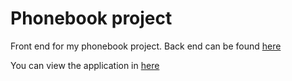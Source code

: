 # Phonebook project
Front end for my phonebook project. Back end can be found [here](https://github.com/Aarons9090/fullstack-open-part3-backend)

You can view the application in [here](https://fullstack-open2022-phonebook.herokuapp.com/)
